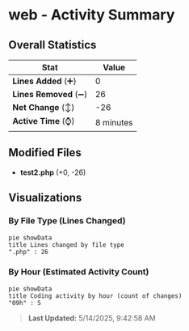 # web - Activity Summary 

## Overall Statistics

| Stat                   | Value                                                             |
| ---------------------- | ----------------------------------------------------------------- |
| **Lines Added** (➕)   | 0                                          |
| **Lines Removed** (➖) | 26                                        |
| **Net Change** (↕)    | -26                |
| **Active Time** (⌚)   | 8 minutes |


## Modified Files
- **test2.php** (+0, -26)

## Visualizations

### By File Type (Lines Changed)

```mermaid
pie showData
title Lines changed by file type
".php" : 26
```

### By Hour (Estimated Activity Count)

```mermaid
pie showData
title Coding activity by hour (count of changes)
"09h" : 5
```


> **Last Updated:** 5/14/2025, 9:42:58 AM